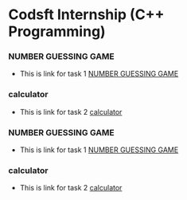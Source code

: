 # Codsft Internship (C++ Programming)

### NUMBER GUESSING GAME
- This is link for task 1 [NUMBER GUESSING GAME](https://github.com/ALIHATARIQ01/codsoft-internship/tree/main/task1_number_guessing_system)
### calculator
- This is link for task 2 [calculator](https://github.com/ALIHATARIQ01/codsoft-internship/tree/main/task2_calculator)
### NUMBER GUESSING GAME
- This is link for task 1 [NUMBER GUESSING GAME](https://github.com/ALIHATARIQ01/codsoft-internship/tree/main/task1_number_guessing_system)
### calculator
- This is link for task 2 [calculator](https://github.com/ALIHATARIQ01/codsoft-internship/tree/main/task2_calculator)
